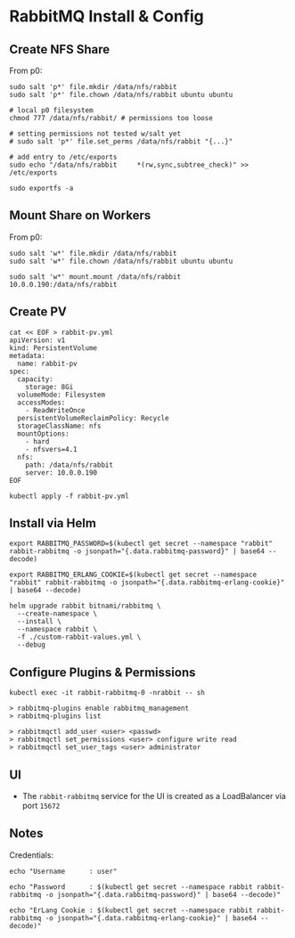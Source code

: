 # RabbitMQ Install & Config

## Create NFS Share

From p0:
```shell=
sudo salt 'p*' file.mkdir /data/nfs/rabbit
sudo salt 'p*' file.chown /data/nfs/rabbit ubuntu ubuntu

# local p0 filesystem
chmod 777 /data/nfs/rabbit/ # permissions too loose

# setting permissions not tested w/salt yet
# sudo salt 'p*' file.set_perms /data/nfs/rabbit "{...}" 

# add entry to /etc/exports
sudo echo "/data/nfs/rabbit		*(rw,sync,subtree_check)" >> /etc/exports

sudo exportfs -a
```

## Mount Share on Workers
From p0:
```shell=
sudo salt 'w*' file.mkdir /data/nfs/rabbit
sudo salt 'w*' file.chown /data/nfs/rabbit ubuntu ubuntu

sudo salt 'w*' mount.mount /data/nfs/rabbit 10.0.0.190:/data/nfs/rabbit
```

## Create PV
```shell=
cat << EOF > rabbit-pv.yml
apiVersion: v1
kind: PersistentVolume
metadata:
  name: rabbit-pv
spec:
  capacity:
    storage: 8Gi
  volumeMode: Filesystem
  accessModes:
    - ReadWriteOnce
  persistentVolumeReclaimPolicy: Recycle
  storageClassName: nfs
  mountOptions:
    - hard
    - nfsvers=4.1
  nfs:
    path: /data/nfs/rabbit
    server: 10.0.0.190
EOF

kubectl apply -f rabbit-pv.yml
```

## Install via Helm
```shell=
export RABBITMQ_PASSWORD=$(kubectl get secret --namespace "rabbit" rabbit-rabbitmq -o jsonpath="{.data.rabbitmq-password}" | base64 --decode)

export RABBITMQ_ERLANG_COOKIE=$(kubectl get secret --namespace "rabbit" rabbit-rabbitmq -o jsonpath="{.data.rabbitmq-erlang-cookie}" | base64 --decode)

helm upgrade rabbit bitnami/rabbitmq \
  --create-namespace \
  --install \
  --namespace rabbit \
  -f ./custom-rabbit-values.yml \
  --debug
```

## Configure Plugins & Permissions

```shell=
kubectl exec -it rabbit-rabbitmq-0 -nrabbit -- sh

> rabbitmq-plugins enable rabbitmq_management
> rabbitmq-plugins list

> rabbitmqctl add_user <user> <passwd>
> rabbitmqctl set_permissions <user> configure write read
> rabbitmqctl set_user_tags <user> administrator
```

## UI
- The `rabbit-rabbitmq` service for the UI is created as a LoadBalancer via port `15672`

## Notes
Credentials:

```shell=
echo "Username      : user"

echo "Password      : $(kubectl get secret --namespace rabbit rabbit-rabbitmq -o jsonpath="{.data.rabbitmq-password}" | base64 --decode)"

echo "ErLang Cookie : $(kubectl get secret --namespace rabbit rabbit-rabbitmq -o jsonpath="{.data.rabbitmq-erlang-cookie}" | base64 --decode)"
```
